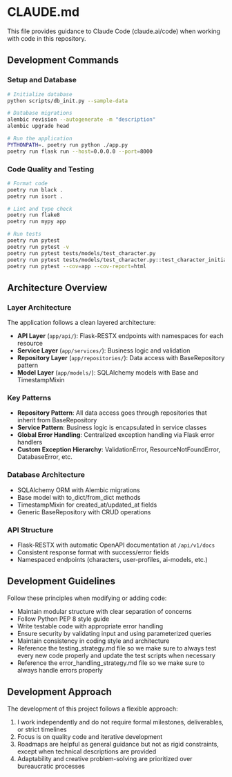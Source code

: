 # CLAUDE.md

This file provides guidance to Claude Code (claude.ai/code) when working with code in this repository.

## Development Commands

### Setup and Database
```bash
# Initialize database
python scripts/db_init.py --sample-data

# Database migrations
alembic revision --autogenerate -m "description"
alembic upgrade head

# Run the application
PYTHONPATH=. poetry run python ./app.py
poetry run flask run --host=0.0.0.0 --port=8000
```

### Code Quality and Testing
```bash
# Format code
poetry run black .
poetry run isort .

# Lint and type check
poetry run flake8
poetry run mypy app

# Run tests
poetry run pytest
poetry run pytest -v
poetry run pytest tests/models/test_character.py
poetry run pytest tests/models/test_character.py::test_character_initialization
poetry run pytest --cov=app --cov-report=html
```

## Architecture Overview

### Layer Architecture
The application follows a clean layered architecture:

- **API Layer** (`app/api/`): Flask-RESTX endpoints with namespaces for each resource
- **Service Layer** (`app/services/`): Business logic and validation
- **Repository Layer** (`app/repositories/`): Data access with BaseRepository pattern
- **Model Layer** (`app/models/`): SQLAlchemy models with Base and TimestampMixin

### Key Patterns
- **Repository Pattern**: All data access goes through repositories that inherit from BaseRepository
- **Service Pattern**: Business logic is encapsulated in service classes
- **Global Error Handling**: Centralized exception handling via Flask error handlers
- **Custom Exception Hierarchy**: ValidationError, ResourceNotFoundError, DatabaseError, etc.

### Database Architecture
- SQLAlchemy ORM with Alembic migrations
- Base model with to_dict/from_dict methods
- TimestampMixin for created_at/updated_at fields
- Generic BaseRepository with CRUD operations

### API Structure
- Flask-RESTX with automatic OpenAPI documentation at `/api/v1/docs`
- Consistent response format with success/error fields
- Namespaced endpoints (characters, user-profiles, ai-models, etc.)

## Development Guidelines

Follow these principles when modifying or adding code:
- Maintain modular structure with clear separation of concerns
- Follow Python PEP 8 style guide
- Write testable code with appropriate error handling
- Ensure security by validating input and using parameterized queries
- Maintain consistency in coding style and architecture
- Reference the testing_strategy.md file so we make sure to always test every new code properly and update the test scripts when necessary
- Reference the error_handling_strategy.md file so we make sure to always handle errors properly

## Development Approach

The development of this project follows a flexible approach:
1. I work independently and do not require formal milestones, deliverables, or strict timelines
2. Focus is on quality code and iterative development
3. Roadmaps are helpful as general guidance but not as rigid constraints, except when technical descriptions are provided
4. Adaptability and creative problem-solving are prioritized over bureaucratic processes

